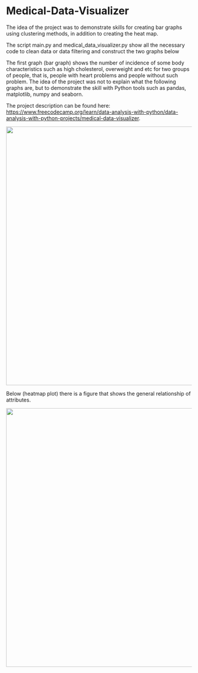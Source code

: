 # Medical-Data-Visualizer

The idea of the project was to demonstrate skills for creating bar graphs using clustering methods, in addition to creating the heat map.

The script main.py and medical_data_visualizer.py show all the necessary code to clean data or data filtering and construct the two graphs below

The first graph (bar graph) shows the number of incidence of some body characteristics such as high cholesterol, overweight and etc for two groups of people, that is, people with heart problems and people without such problem. The idea of the project was not to explain what the following graphs are, but to demonstrate the skill with Python tools such as pandas, matplotlib, numpy and seaborn.

The project description can be found here: https://www.freecodecamp.org/learn/data-analysis-with-python/data-analysis-with-python-projects/medical-data-visualizer.

<div align="center">
  <img src="https://user-images.githubusercontent.com/102380417/183304321-4637ae15-847d-4a1b-8297-3394ade00c1b.png" width="700px" />
</div>

Below (heatmap plot) there is a figure that shows the general relationship of attributes.

<div align="center">
  <img src="https://user-images.githubusercontent.com/102380417/183304395-4e84d51d-1098-458c-b797-498f160d407e.png" width="700px" />
</div>
